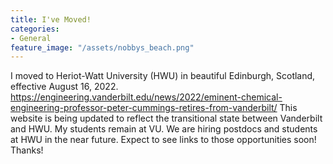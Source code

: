 ```yaml
---
title: I've Moved!
categories:
- General
feature_image: "/assets/nobbys_beach.png"
---
```


I moved to Heriot-Watt University (HWU)
in beautiful Edinburgh, Scotland, effective August 16, 2022. 
https://engineering.vanderbilt.edu/news/2022/eminent-chemical-engineering-professor-peter-cummings-retires-from-vanderbilt/
This website is being updated to
reflect the transitional state between Vanderbilt and HWU.
My students remain at VU. We are hiring postdocs and students at HWU in the 
near future. Expect to see links to those opportunities soon! Thanks!